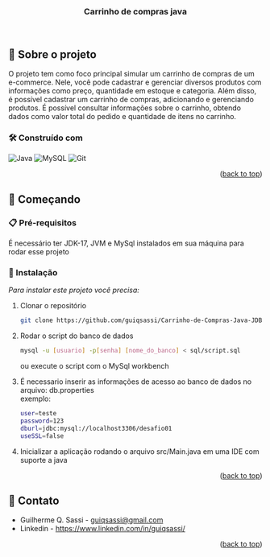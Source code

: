 
<a id="readme-top"></a>


<!-- PROJECT LOGO -->
<br />
<div align="center">

<h3 align="center">Carrinho de compras java</h3>

  <p align="center">
    <br />
    </p>
</div>


<!-- ABOUT THE PROJECT -->
## 📌 Sobre o projeto
O projeto tem como foco principal simular um carrinho de compras de um e-commerce.
Nele, você pode cadastrar e gerenciar diversos produtos com informações como preço, quantidade em estoque e categoria.
Além disso, é possível cadastrar um carrinho de compras, adicionando e gerenciando produtos.
É possível consultar informações sobre o carrinho, obtendo dados como valor total do pedido e quantidade de itens no carrinho.

### 🛠️ Construído com

![Java](https://img.shields.io/badge/java-%23ED8B00.svg?style=for-the-badge&logo=openjdk&logoColor=white)
![MySQL](https://img.shields.io/badge/mysql-4479A1.svg?style=for-the-badge&logo=mysql&logoColor=white)
![Git](https://img.shields.io/badge/GIT-E44C30?style=for-the-badge&logo=git&logoColor=white)


<p align="right">(<a href="#readme-top">back to top</a>)</p>

<!-- GETTING STARTED -->
## 🚀 Começando

### 📋 Pré-requisitos

É necessário ter JDK-17, JVM e MySql instalados em sua máquina para rodar esse projeto

### 🔧 Instalação

_Para instalar este projeto você precisa:_

1. Clonar o repositório
   ```sh
   git clone https://github.com/guiqsassi/Carrinho-de-Compras-Java-JDBC.git
   ```
2. Rodar o script do banco de dados
   ```sh
   mysql -u [usuario] -p[senha] [nome_do_banco] < sql/script.sql
   ```
   ou
   execute o script com o MySql workbench


3. É necessario inserir as informações de acesso ao banco de dados no arquivo: db.properties
   <br>exemplo:
     ```sh
   user=teste
   password=123
   dburl=jdbc:mysql://localhost3306/desafio01
   useSSL=false
   ```

4. Inicializar a aplicação rodando o arquivo src/Main.java em uma IDE com suporte a java


<p align="right">(<a href="#readme-top">back to top</a>)</p>



<!-- CONTACT -->
## 💬 Contato

* Guilherme Q. Sassi - guiqsassi@gmail.com
* Linkedin - https://www.linkedin.com/in/guiqsassi/

<p align="right">(<a href="#readme-top">back to top</a>)</p>


